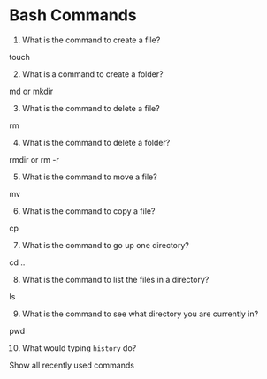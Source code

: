 # Bash Commands

1. What is the command to create a file?

touch

2. What is a command to create a folder?

md or mkdir

3. What is the command to delete a file?

rm

4. What is the command to delete a folder?

rmdir or rm -r

5. What is the command to move a file?

mv

6. What is the command to copy a file?

cp

7. What is the command to go up one directory?

cd ..

8. What is the command to list the files in a directory?

ls

9. What is the command to see what directory you are currently in?

pwd

10. What would typing `history` do?

Show all recently used commands
